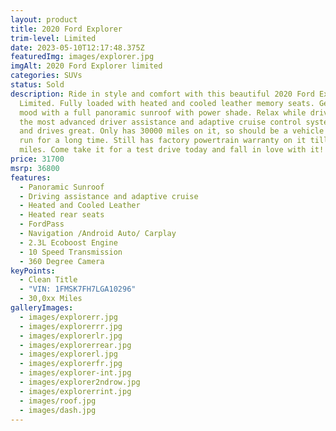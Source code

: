 ```yaml
---
layout: product
title: 2020 Ford Explorer
trim-level: Limited
date: 2023-05-10T12:17:48.375Z
featuredImg: images/explorer.jpg
imgAlt: 2020 Ford Explorer limited
categories: SUVs
status: Sold
description: R﻿ide in style and comfort with this beautiful 2020 Ford Explorer
  Limited. Fully loaded with heated and cooled leather memory seats. Get in the
  mood with a full panoramic sunroof with power shade. Relax while driving with
  the most advanced driver assistance and adaptive cruise control systems. Runs
  and drives great. Only has 30000 miles on it, so should be a vehicle you can
  run for a long time. Still has factory powertrain warranty on it till 60000
  miles. Come take it for a test drive today and fall in love with it!
price: 31700
msrp: 36800
features:
  - Panoramic Sunroof
  - Driving assistance and adaptive cruise
  - Heated and Cooled Leather
  - Heated rear seats
  - FordPass
  - Navigation /Android Auto/ Carplay
  - 2.3L Ecoboost Engine
  - 10 Speed Transmission
  - 360 Degree Camera
keyPoints:
  - Clean Title
  - "VIN: 1FMSK7FH7LGA10296"
  - 30,0xx Miles
galleryImages:
  - images/explorerr.jpg
  - images/explorerrr.jpg
  - images/explorerlr.jpg
  - images/explorerrear.jpg
  - images/explorerl.jpg
  - images/explorerfr.jpg
  - images/explorer-int.jpg
  - images/explorer2ndrow.jpg
  - images/explorerrint.jpg
  - images/roof.jpg
  - images/dash.jpg
---
```

